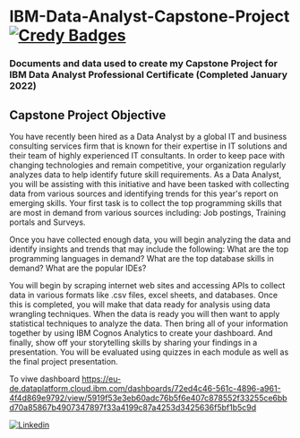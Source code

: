 # IBM-Data-Analyst-Capstone-Project                [![Credy Badges](https://images.credly.com/size/110x110/images/f02ecb21-5237-4974-b259-0a8f74675c59/Data_Analyst_Capstone.png)](https://www.credly.com/earner/earned/badge/a815c68e-704f-4b28-ba4d-9b3faa1909c1)

### Documents and data used to create my Capstone Project for IBM Data Analyst Professional Certificate (Completed January 2022)

## Capstone Project Objective
You have recently been hired as a Data Analyst by a global IT and business consulting services firm that is known for their expertise in IT solutions and their team of highly experienced IT consultants.  In order to keep pace with changing technologies and remain competitive, your organization regularly analyzes data to help identify future skill requirements.  As a Data Analyst, you will be assisting with this initiative and have been tasked with collecting data from various sources and identifying trends for this year's report on emerging skills.  Your first task is to collect the top programming skills that are most in demand from various sources including: Job postings, Training portals and Surveys.

Once you have collected enough data, you will begin analyzing the data and identify insights and trends that may include the following: What are the top programming languages in demand? What are the top database skills in demand? What are the popular IDEs?

You will begin by scraping internet web sites and accessing APIs to collect data in various formats like .csv files, excel sheets, and databases.  Once this is completed, you will make that data ready for analysis using data wrangling techniques.  When the data is ready you will then want to apply statistical techniques to analyze the data.  Then bring all of your information together by using IBM Cognos Analytics to create your dashboard.  And finally, show off your storytelling skills by sharing your findings in a presentation.  You will be evaluated using quizzes in each module as well as the final project presentation.

To viwe dashboard https://eu-de.dataplatform.cloud.ibm.com/dashboards/72ed4c46-561c-4896-a961-4f4d869e9792/view/5919f53e3eb60adc76b5f6e407c878552f33255ce6bbd70a85867b4907347897f33a4199c87a4253d3425636f5bf1b5c9d



[![Linkedin](https://content.linkedin.com/content/dam/me/business/en-us/amp/brand-site/v2/bg/LI-Bug.svg.original.svg)](http://www.linkedin.com/in/nsengiyumva/)
